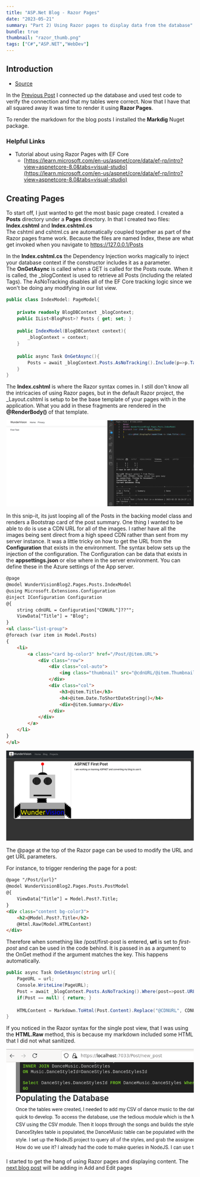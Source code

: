 ```yaml
---
title: "ASP.Net Blog - Razor Pages"
date: "2023-05-21"
summary: "Part 2) Using Razor pages to display data from the database"
bundle: true
thumbnail: "razor_thumb.png"
tags: ["C#","ASP.NET","WebDev"]
---
```

## Introduction
- [Source](https://github.com/Corey255A1/WunderVision-Blog-ASP.Net)

In the [Previous Post](/posts/2023-05-20-asp_blog_database/) I connected up the database and used test code to verify the connection and that my tables were correct.
Now that I have that all squared away it was time to render it using **Razor Pages**.

To render the markdown for the blog posts I installed the **Markdig** Nuget package.

### Helpful Links
- Tutorial about using Razor Pages with EF Core
    - [https://learn.microsoft.com/en-us/aspnet/core/data/ef-rp/intro?view=aspnetcore-8.0&tabs=visual-studio](https://learn.microsoft.com/en-us/aspnet/core/data/ef-rp/intro?view=aspnetcore-8.0&tabs=visual-studio)

## Creating Pages
To start off, I just wanted to get the most basic page created.
I created a **Posts** directory under a **Pages** directory. In that I created two files: **Index.cshtml** and **Index.cshtml.cs**  
The cshtml and cshtml.cs are automatically coupled together as part of the Razor pages frame work. Because the files are named Index, these are what get invoked when you navigate to https://127.0.0.1/Posts
  
In the **Index.cshtml.cs** the Dependency Injection works magically to inject your database context if the constructor includes it as a parameter.  
The **OnGetAsync** is called when a GET is called for the Posts route. When it is called, the _blogContext is used to retrieve all Posts (including the related Tags). The AsNoTracking disables all of the EF Core tracking logic since we won't be doing any modifying in our list view.
```C#
public class IndexModel: PageModel{

    private readonly BlogDBContext _blogContext;
    public IList<BlogPost>? Posts { get; set; }

    public IndexModel(BlogDBContext context){
        _blogContext = context;
    }

    public async Task OnGetAsync(){
        Posts = await _blogContext.Posts.AsNoTracking().Include(p=>p.Tags).ToListAsync();
    }
}
```
   
The **Index.cshtml** is where the Razor syntax comes in. I still don't know all the intricacies of using Razor pages, but in the default Razor project, the _Layout.cshtml is setup to be the base template of your pages with in the application. What you add in these fragments are rendered in the **@RenderBody()** of that template.  

![Blog Title List](razor_page_basic.png "Blog Title List")

In this snip-it, its just looping all of the Posts in the backing model class and renders a Bootstrap card of the post summary. One thing I wanted to be able to do is use a CDN URL for all of the images. I rather have all the images being sent direct from a high speed CDN rather than sent from my server instance. It was a little tricky on how to get the URL from the **Configuration** that exists in the environment. The syntax below sets up the injection of the configuration. The Configuration can be data that exists in the **appsettings.json** or else where in the server environment. You can define these in the Azure settings of the App server.
```html
@page
@model WunderVisionBlog2.Pages.Posts.IndexModel
@using Microsoft.Extensions.Configuration
@inject IConfiguration Configuration
@{
    string cdnURL = Configuration["CDNURL"]??"";
    ViewData["Title"] = "Blog";
}
<ul class="list-group">
@foreach (var item in Model.Posts)
{
    <li>
        <a class="card bg-color3" href="/Post/@item.URL">
            <div class="row">
                <div class="col-auto">
                    <img class="thumbnail" src="@cdnURL/@item.ThumbnailURL" alt="@item.Title">
                </div>
                <div class="col">
                    <h3>@item.Title</h3>
                    <h4>@item.Date.ToShortDateString()</h4>
                    <div>@item.Summary</div>
                </div>
            </div>
        </a>
    </li>
}
</ul>
```  

![Blog Card List](razor_page_card.png "Blog Card List")


The @page at the top of the Razor page can be used to modify the URL and get URL parameters.

For instance, to trigger rendering the page for a post:   
```html
@page "/Post/{url}"
@model WunderVisionBlog2.Pages.Posts.PostModel
@{
    ViewData["Title"] = Model.Post?.Title;
}
<div class="content bg-color3">
    <h2>@Model.Post?.Title</h2>
    @Html.Raw(Model.HTMLContent)
</div>
```

Therefore when something like /post/first-post is entered, **url** is set to *first-post* and can be used in the code behind. It is passed in as a argument to the OnGet method if the argument matches the key. This happens automatically.

```C#
public async Task OnGetAsync(string url){
    PageURL = url;
    Console.WriteLine(PageURL);
    Post = await _blogContext.Posts.AsNoTracking().Where(post=>post.URL==url).FirstAsync();
    if(Post == null) { return; }

    HTMLContent = Markdown.ToHtml(Post.Content).Replace("@CDNURL", CDNURL);
}
```

If you noticed in the Razor syntax for the single post view, that I was using the **HTML.Raw** method, this is because my markdown included some HTML that I did not what sanitized.  

![Post Markdown](razor_markdown.png "Post Markdown")

I started to get the hang of using Razor pages and displaying content. The [next blog post](/posts/2023-05-22-asp_blog_addedit/) will be adding in Add and Edit pages